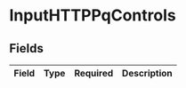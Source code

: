 # InputHTTPPqControls


## Fields

| Field       | Type        | Required    | Description |
| ----------- | ----------- | ----------- | ----------- |